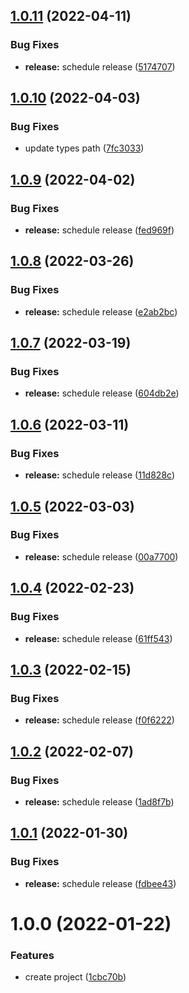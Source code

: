 ## [1.0.11](https://github.com/DerYeger/debounce/compare/v1.0.10...v1.0.11) (2022-04-11)


### Bug Fixes

* **release:** schedule release ([5174707](https://github.com/DerYeger/debounce/commit/517470753c78479621a09cb7d1c151e8afafd15f))

## [1.0.10](https://github.com/DerYeger/debounce/compare/v1.0.9...v1.0.10) (2022-04-03)


### Bug Fixes

* update types path ([7fc3033](https://github.com/DerYeger/debounce/commit/7fc303331d168ee3ee2df67818af3fdfdd5c93d9))

## [1.0.9](https://github.com/DerYeger/debounce/compare/v1.0.8...v1.0.9) (2022-04-02)


### Bug Fixes

* **release:** schedule release ([fed969f](https://github.com/DerYeger/debounce/commit/fed969f3b3b37a965c42656da94fb1ffcba77322))

## [1.0.8](https://github.com/DerYeger/debounce/compare/v1.0.7...v1.0.8) (2022-03-26)


### Bug Fixes

* **release:** schedule release ([e2ab2bc](https://github.com/DerYeger/debounce/commit/e2ab2bc66dab370476e619b91266b177d5c24fa8))

## [1.0.7](https://github.com/DerYeger/debounce/compare/v1.0.6...v1.0.7) (2022-03-19)


### Bug Fixes

* **release:** schedule release ([604db2e](https://github.com/DerYeger/debounce/commit/604db2eb5844d8548e9bbab1052afe9de772675f))

## [1.0.6](https://github.com/DerYeger/debounce/compare/v1.0.5...v1.0.6) (2022-03-11)


### Bug Fixes

* **release:** schedule release ([11d828c](https://github.com/DerYeger/debounce/commit/11d828c41e248e06d7b47c6d393506fb12f1b67f))

## [1.0.5](https://github.com/DerYeger/debounce/compare/v1.0.4...v1.0.5) (2022-03-03)


### Bug Fixes

* **release:** schedule release ([00a7700](https://github.com/DerYeger/debounce/commit/00a77002d54a391fec2c7d29e3b0e58286e18b30))

## [1.0.4](https://github.com/DerYeger/debounce/compare/v1.0.3...v1.0.4) (2022-02-23)


### Bug Fixes

* **release:** schedule release ([61ff543](https://github.com/DerYeger/debounce/commit/61ff543563218fd08c0cd41bf4ef971c97b1eec0))

## [1.0.3](https://github.com/DerYeger/debounce/compare/v1.0.2...v1.0.3) (2022-02-15)


### Bug Fixes

* **release:** schedule release ([f0f6222](https://github.com/DerYeger/debounce/commit/f0f622242ff66ee20f560ed059368648fe972471))

## [1.0.2](https://github.com/DerYeger/debounce/compare/v1.0.1...v1.0.2) (2022-02-07)


### Bug Fixes

* **release:** schedule release ([1ad8f7b](https://github.com/DerYeger/debounce/commit/1ad8f7ba95e9209aabeeea93f80226f5b23d62ad))

## [1.0.1](https://github.com/DerYeger/debounce/compare/v1.0.0...v1.0.1) (2022-01-30)


### Bug Fixes

* **release:** schedule release ([fdbee43](https://github.com/DerYeger/debounce/commit/fdbee43059167675d05f765d60f9b560cc39606c))

# 1.0.0 (2022-01-22)


### Features

* create project ([1cbc70b](https://github.com/DerYeger/debounce/commit/1cbc70bdef5869a5406b2f514410044edad0bfcb))
